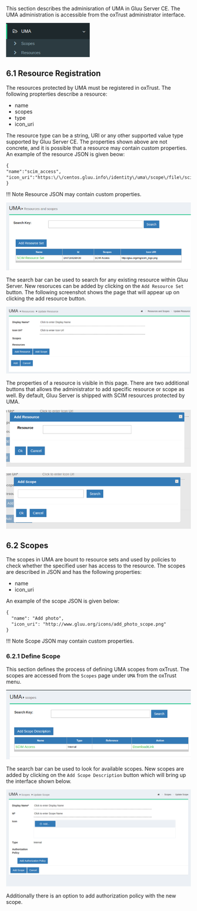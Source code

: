This section describes the adminisration of UMA in Gluu Server CE. The UMA administration is accessible from the oxTrust administrator interface.

![menu](../img/uma/menu.png)

## 6.1 Resource Registration
The resources protected by UMA must be registered in oxTrust. The following propterties describe a resource:

- name
- scopes
- type
- icon\_uri

The resource type can be a string, URI or any other supported value type supported by Gluu Server CE. The properties shown above are not concrete, and it is possible that a resource may contain custom properties. An example of the resource JSON is given beow:

```
{
"name":"scim_access",
"icon_uri":"https:\/\/centos.gluu.info\/identity\/uma\/scope\/file\/scim_access"
}
```

!!! Note
    Resource JSON may contain custom properties.

![uma-resources](../img/oxtrust/uma-resources.png)

The search bar can be used to search for any existing resource within Gluu Server. New resoruces can be added by clicking on the `Add Resource Set` button. The following screenshot shows the page that will appear up on clicking the add resource button.

![add-resource-set](../img/uma/add-resource-set.png)

The properties of a resource is visible in this page. There are two additional buttons that allows the administrator to add specific resource or scope as well. By default, Gluu Server is shipped with SCIM resources protected by UMA.

![add-resource](../img/uma/add-resource.png)

![add-scope](../img/uma/add-scope.png)

## 6.2 Scopes
The scopes in UMA are bount to resource sets and used by policies to check whether the specified user has access to the resource. The scopes are described in JSON and has the following properties:

- name
- icon\_uri

An example  of the scope JSON is given below:

```
{
  "name": "Add photo",
  "icon_uri": "http://www.gluu.org/icons/add_photo_scope.png"
}
```

!!! Note
    Scope JSON may contain custom properties.

### 6.2.1 Define Scope
This section defines the process of defining UMA scopes from oxTrust. The scopes are accessed from the `Scopes` page under `UMA` from the oxTrust menu.

![uma-scopes](../img/oxtrust/uma-scopes.png)

The search bar can be used to look for available scopes. New scopes are added by clicking on the `Add Scope Description` button which will bring up the interface shown below.

![uma-scopes](../img/uma/scopes-add.png)

Additionally there is an option to add authorization policy with the new scope.
